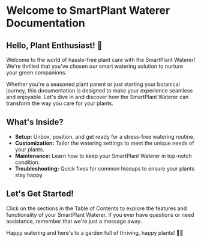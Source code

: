 # Welcome to SmartPlant Waterer Documentation

## Hello, Plant Enthusiast! 🌿

Welcome to the world of hassle-free plant care with the SmartPlant Waterer! We're thrilled that you've chosen our smart watering solution to nurture your green companions.

Whether you're a seasoned plant parent or just starting your botanical journey, this documentation is designed to make your experience seamless and enjoyable. Let's dive in and discover how the SmartPlant Waterer can transform the way you care for your plants.

## What's Inside?

- **Setup:** Unbox, position, and get ready for a stress-free watering routine.
- **Customization:** Tailor the watering settings to meet the unique needs of your plants.
- **Maintenance:** Learn how to keep your SmartPlant Waterer in top-notch condition.
- **Troubleshooting:** Quick fixes for common hiccups to ensure your plants stay happy.

## Let's Get Started!

Click on the sections in the Table of Contents to explore the features and functionality of your SmartPlant Waterer. If you ever have questions or need assistance, remember that we're just a message away.

Happy watering and here's to a garden full of thriving, happy plants! 🌺🌱
